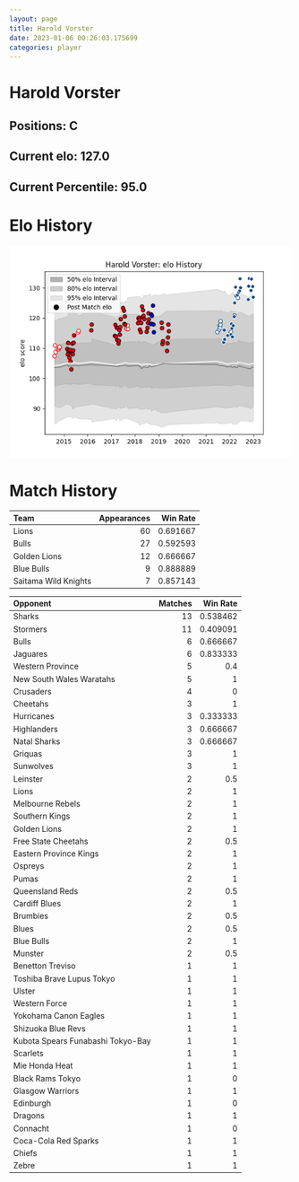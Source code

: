 ```yaml
---  
layout: page  
title: Harold Vorster  
date: 2023-01-06 00:26:03.175699  
categories: player  
---
```

# Harold Vorster

## Positions: C

## Current elo: 127.0

## Current Percentile: 95.0

# Elo History


![elo history](history_HaroldVorster.png)
# Match History


| Team                 |   Appearances |   Win Rate |
|:---------------------|--------------:|-----------:|
| Lions                |            60 |   0.691667 |
| Bulls                |            27 |   0.592593 |
| Golden Lions         |            12 |   0.666667 |
| Blue Bulls           |             9 |   0.888889 |
| Saitama Wild Knights |             7 |   0.857143 |

| Opponent                          |   Matches |   Win Rate |
|:----------------------------------|----------:|-----------:|
| Sharks                            |        13 |   0.538462 |
| Stormers                          |        11 |   0.409091 |
| Bulls                             |         6 |   0.666667 |
| Jaguares                          |         6 |   0.833333 |
| Western Province                  |         5 |   0.4      |
| New South Wales Waratahs          |         5 |   1        |
| Crusaders                         |         4 |   0        |
| Cheetahs                          |         3 |   1        |
| Hurricanes                        |         3 |   0.333333 |
| Highlanders                       |         3 |   0.666667 |
| Natal Sharks                      |         3 |   0.666667 |
| Griquas                           |         3 |   1        |
| Sunwolves                         |         3 |   1        |
| Leinster                          |         2 |   0.5      |
| Lions                             |         2 |   1        |
| Melbourne Rebels                  |         2 |   1        |
| Southern Kings                    |         2 |   1        |
| Golden Lions                      |         2 |   1        |
| Free State Cheetahs               |         2 |   0.5      |
| Eastern Province Kings            |         2 |   1        |
| Ospreys                           |         2 |   1        |
| Pumas                             |         2 |   1        |
| Queensland Reds                   |         2 |   0.5      |
| Cardiff Blues                     |         2 |   1        |
| Brumbies                          |         2 |   0.5      |
| Blues                             |         2 |   0.5      |
| Blue Bulls                        |         2 |   1        |
| Munster                           |         2 |   0.5      |
| Benetton Treviso                  |         1 |   1        |
| Toshiba Brave Lupus Tokyo         |         1 |   1        |
| Ulster                            |         1 |   1        |
| Western Force                     |         1 |   1        |
| Yokohama Canon Eagles             |         1 |   1        |
| Shizuoka Blue Revs                |         1 |   1        |
| Kubota Spears Funabashi Tokyo-Bay |         1 |   1        |
| Scarlets                          |         1 |   1        |
| Mie Honda Heat                    |         1 |   1        |
| Black Rams Tokyo                  |         1 |   0        |
| Glasgow Warriors                  |         1 |   1        |
| Edinburgh                         |         1 |   0        |
| Dragons                           |         1 |   1        |
| Connacht                          |         1 |   0        |
| Coca-Cola Red Sparks              |         1 |   1        |
| Chiefs                            |         1 |   1        |
| Zebre                             |         1 |   1        |